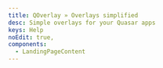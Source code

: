 ```yaml
---
title: QOverlay » Overlays simplified
desc: Simple overlays for your Quasar apps
keys: Help
noEdit: true,
components:
  - LandingPageContent
---
```

<landing-page-content />
